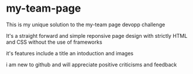 # my-team-page
 This is my unique solution to 
 the my-team page devopp challenge
 
 It's a straight forward and simple reponsive
 page design with strictly HTML and CSS without
 the use of frameworks
 
 it's features include a title an intoduction
 and images
 
 i am new to github and will appreciate positive
 criticisms and feedback
 
 

